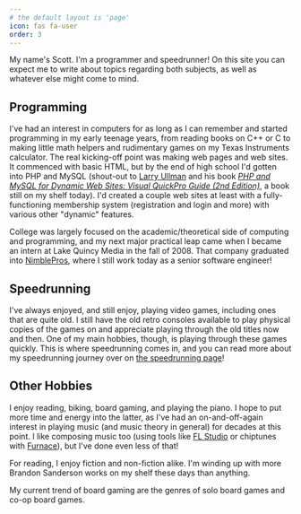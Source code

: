 ```yaml
---
# the default layout is 'page'
icon: fas fa-user
order: 3
---
```


My name's Scott. I'm a programmer and speedrunner! On this site you can expect me to write about topics regarding both subjects, as well as whatever else might come to mind.

## Programming

I've had an interest in computers for as long as I can remember and started programming in my early teenage years, from reading books on C++ or C to making little math helpers and rudimentary games on my Texas Instruments calculator. The real kicking-off point was making web pages and web sites. It commenced with basic HTML, but by the end of high school I'd gotten into PHP and MySQL (shout-out to [Larry Ullman](https://larryullman.com/) and his book [*PHP and MySQL for Dynamic Web Sites: Visual QuickPro Guide (2nd Edition)*](https://larryullman.com/books/php-and-mysql-for-dynamic-web-sites-visual-quickpro-guide-2nd-edition/), a book still on my shelf today). I'd created a couple web sites at least with a fully-functioning membership system (registration and login and more) with various other "dynamic" features.

College was largely focused on the academic/theoretical side of computing and programming, and my next major practical leap came when I became an intern at Lake Quincy Media in the fall of 2008. That company graduated into [NimblePros](https://nimblepros.com/), where I still work today as a senior software engineer!

## Speedrunning

I've always enjoyed, and still enjoy, playing video games, including ones that are quite old. I still have the old retro consoles available to play physical copies of the games on and appreciate playing through the old titles now and then. One of my main hobbies, though, is playing through these games quickly. This is where speedrunning comes in, and you can read more about my speedrunning journey over on [the speedrunning page](/speedrunning)!

## Other Hobbies

I enjoy reading, biking, board gaming, and playing the piano. I hope to put more time and energy into the latter, as I've had an on-and-off-again interest in playing music (and music theory in general) for decades at this point. I like composing music too (using tools like [FL Studio](https://www.image-line.com/) or chiptunes with [Furnace](https://github.com/tildearrow/furnace)), but I've done even less of that!

For reading, I enjoy fiction and non-fiction alike. I'm winding up with more Brandon Sanderson works on my shelf these days than anything.

My current trend of board gaming are the genres of solo board games and co-op board games.
